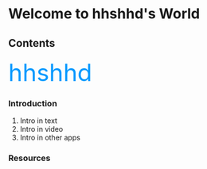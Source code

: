 # Welcome to hhshhd's World
## Contents
<font color=#0099ff size=8>hhshhd</font>
### Introduction
1. Intro in text
2. Intro in video
3. Intro in other apps
### Resources

